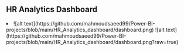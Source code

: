 <h2> HR Analytics Dashboard </h2>
<li>
![alt text](https://github.com/mahmoudsaeed99/Power-BI-projects/blob/main/HR_Analytics_dashboard/dashboard.png)
 ![alt text](https://github.com/mahmoudsaeed99/Power-BI-projects/blob/main/HR_Analytics_dashboard/dashboard.png?raw=true)
